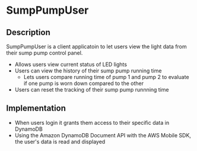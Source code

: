 # SumpPumpUser

## Description 
SumpPumpUser is a client applicatoin to let users view the light data from their sump pump control panel.
- Allows users view current status of LED lights
- Users can view the history of their sump pump running time
  - Lets users compare running time of pump 1 and pump 2 to evaluate if one pump is worn down compared to the other
- Users can reset the tracking of their sump pump runnning time

## Implementation
- When users login it grants them access to their specific data in DynamoDB
- Using the Amazon DynamoDB Document API with the AWS Mobile SDK, the user's data is read and displayed 

